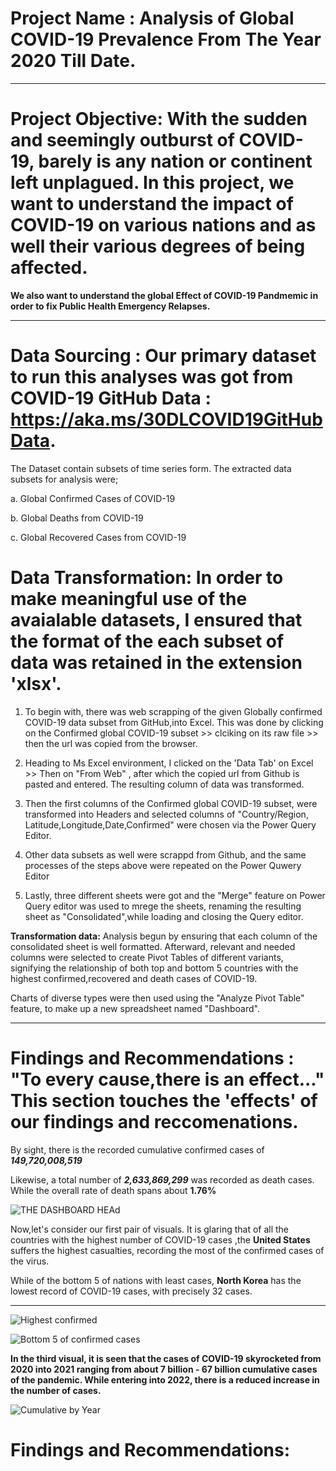 # Project Name : Analysis of Global COVID-19 Prevalence From The Year 2020 Till Date.

---
# Project Objective: With the sudden and seemingly outburst of COVID-19, barely is any nation or continent left unplagued. In this project, we want to understand the impact of COVID-19 on various nations and as well their various degrees of being affected. 

**We also want to  understand the global Effect of COVID-19 Pandmemic in order to fix Public Health Emergency Relapses.**

---
# Data Sourcing : Our primary dataset to run this analyses was got from COVID-19 GitHub Data : https://aka.ms/30DLCOVID19GitHubData.
The Dataset contain subsets of time series form.
The extracted data subsets for analysis were;

a. Global Confirmed Cases of COVID-19

b. Global Deaths from COVID-19

c. Global Recovered Cases from COVID-19
                  
# Data Transformation: In order to make meaningful use of the avaialable datasets, I ensured that the format of the each subset of data was retained in the extension 'xlsx'.
1) To begin with, there was web scrapping of the given Globally confirmed COVID-19 data subset from GitHub,into Excel. This was done by clicking on the Confirmed global COVID-19 subset >> clciking on its raw file >> then the url was copied from the browser.

2) Heading to Ms Excel environment, I clicked on the 'Data Tab' on Excel >> Then on  "From Web" , after which the copied url from Github is pasted and entered. The resulting column of data was transformed.
3) Then the first columns of the Confirmed global COVID-19 subset, were transformed into Headers and selected columns of "Country/Region, Latitude,Longitude,Date,Confirmed" were chosen via the Power Query Editor.
4) Other data subsets as well were scrappd from Github, and the same processes of the steps above were repeated on the Power Quwery Editor
5) Lastly, three different sheets were got and the "Merge" feature on Power Query editor was used to mrege the sheets, renaming the resulting sheet as "Consolidated",while loading and closing the Query editor.

**Transformation data:**
Analysis begun by ensuring that each column of the consolidated sheet is well formatted.
Afterward, relevant and needed columns were selected to create Pivot Tables of different variants, signifying the relationship of both top and bottom 5 countries with the highest confirmed,recovered and death cases of COVID-19.

Charts of diverse types were then used using the "Analyze Pivot Table" feature, to make up a new spreadsheet named "Dashboard".

---

# Findings and Recommendations : "To every cause,there is an effect..." This section touches the 'effects' of our findings and reccomenations.

 By sight, there is the recorded cumulative confirmed cases of  **_149,720,008,519_**
 
 Likewise, a total number of  **_2,633,869,299_**  was recorded as death cases.
 While the overall rate of death spans about **1.76%**

 ![THE DASHBOARD HEAd](https://user-images.githubusercontent.com/107119554/174418235-f5f19442-45a6-4ed9-937a-e04a94206466.PNG)

 
 Now,let's consider our first pair of visuals. It is glaring that of all the countries with the highest number of COVID-19 cases ,the **United States** 
 suffers the highest casualties, recording the most of the confirmed cases of the virus.
 
 While of the bottom 5 of nations with least cases, **North Korea** has the lowest record of COVID-19 cases, with precisely 32 cases. 


---
![Highest confirmed](https://user-images.githubusercontent.com/107119554/174417228-3aba5534-3398-466d-960d-d06c415717b5.PNG)

![Bottom 5 of confirmed cases](https://user-images.githubusercontent.com/107119554/174417600-8c069ee7-bfc1-4f2d-9099-a4150cfef1f0.PNG)

**In the third visual, it is seen that the cases of COVID-19 skyrocketed from 2020 into 2021 ranging from about 7 billion - 67 billion cumulative cases of the pandemic. While entering into 2022, there is a reduced increase in the number of cases.**


![Cumulative by Year](https://user-images.githubusercontent.com/107119554/174418213-ada61e53-bad4-41e8-bb4d-4a0a39bc80fc.PNG)


# Findings and Recommendations: 








